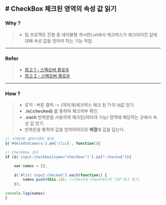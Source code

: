

## # CheckBox 체크된 영역의 속성 값 읽기


### Why ?

> *  팀 프로젝트 진행 중 테이블형 게시판List에서 체크박스가 체크되어진 값에 대해 속성 값을 얻어야 하는 기능 작업.

----
### Refer
> * [참고 1 - 스택오버 플로우](http://stackoverflow.com/questions/1287592/get-checkbox-list-values-with-jquery)
> * [참고 2 - 스택오버 플로우](http://stackoverflow.com/questions/2155622/get-a-list-of-checked-checkboxes-in-a-div-using-jquery)

----
### How ?

> * 로직 : 버튼 클릭 -> (여러개)체크박스 체크 된 Tr의 Id값 얻기.
> *  **.is(:checked)** 를 통하여 체크여부 확인.
> * **.each** 반복문을 사용하여 체크된(여러개 가능) 영역에 해당하는 곳에서 속성 값 얻기.
> * 반복문을 통하여 값을 얻어야하므로 **배열**에 값을 담는다.



```javascript
// 삭제버튼 클릭이벤트 발생.
$('#deledteCamera').on('click', function(){

// CheckBox 검사
if ($('input:checkbox[name="checkbox"]').is(":checked")){

	var names = [];
	
	$('#list input:checked').each(function() {
		names.push(this.id); //Check된 Check박스의 "Id"태그 얻기.
	});
	
console.log(names)
}
```





